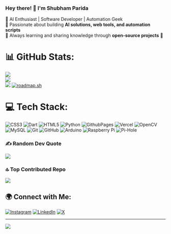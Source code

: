 ### Hey there! 👋 I'm Shubham Parida
🔹 AI Enthusiast | Software Developer | Automation Geek  
🔹 Passionate about building **AI solutions, web tools, and automation scripts**  
🔹 Always learning and sharing knowledge through **open-source projects** 🚀  

# 📊 GitHub Stats:
![](https://github-readme-stats.vercel.app/api?username=shubham-parida01&theme=vision-friendly-dark&hide_border=false&include_all_commits=true&count_private=true)<br/>
![](https://github-readme-streak-stats.herokuapp.com/?user=shubham-parida01&theme=vision-friendly-dark&hide_border=false)<br/>
![](https://github-readme-stats.vercel.app/api/top-langs/?username=shubham-parida01&theme=vision-friendly-dark&hide_border=false&include_all_commits=true&count_private=true&layout=compact)
[![roadmap.sh](https://roadmap.sh/card/wide/686e97d012fd25b76b8647ee?variant=dark)](https://roadmap.sh)

# 💻 Tech Stack:
![CSS3](https://img.shields.io/badge/css3-%231572B6.svg?style=for-the-badge&logo=css3&logoColor=white) ![Dart](https://img.shields.io/badge/dart-%230175C2.svg?style=for-the-badge&logo=dart&logoColor=white) ![HTML5](https://img.shields.io/badge/html5-%23E34F26.svg?style=for-the-badge&logo=html5&logoColor=white) ![Python](https://img.shields.io/badge/python-3670A0?style=for-the-badge&logo=python&logoColor=ffdd54) ![GithubPages](https://img.shields.io/badge/github%20pages-121013?style=for-the-badge&logo=github&logoColor=white) ![Vercel](https://img.shields.io/badge/vercel-%23000000.svg?style=for-the-badge&logo=vercel&logoColor=white) ![OpenCV](https://img.shields.io/badge/opencv-%23white.svg?style=for-the-badge&logo=opencv&logoColor=white) ![MySQL](https://img.shields.io/badge/mysql-4479A1.svg?style=for-the-badge&logo=mysql&logoColor=white) ![Git](https://img.shields.io/badge/git-%23F05033.svg?style=for-the-badge&logo=git&logoColor=white) ![GitHub](https://img.shields.io/badge/github-%23121011.svg?style=for-the-badge&logo=github&logoColor=white) ![Arduino](https://img.shields.io/badge/-Arduino-00979D?style=for-the-badge&logo=Arduino&logoColor=white) ![Raspberry Pi](https://img.shields.io/badge/-RaspberryPi-C51A4A?style=for-the-badge&logo=Raspberry-Pi) ![Pi-Hole](https://img.shields.io/badge/pihole-%2396060C.svg?style=for-the-badge&logo=pi-hole&logoColor=white)

### ✍️ Random Dev Quote
![](https://quotes-github-readme.vercel.app/api?type=horizontal&theme=radical)

### 🔝 Top Contributed Repo
![](https://github-contributor-stats.vercel.app/api?username=shubham-parida01&limit=5&theme=transparent&combine_all_yearly_contributions=true)

## 🌍 Connect with Me:
[![Instagram](https://img.shields.io/badge/Instagram-%23E4405F.svg?logo=Instagram&logoColor=white)](https://instagram.com/shubham_.parida) [![LinkedIn](https://img.shields.io/badge/LinkedIn-%230077B5.svg?logo=linkedin&logoColor=white)](https://linkedin.com/in/shubham-parida) [![X](https://img.shields.io/badge/X-black.svg?logo=X&logoColor=white)](https://x.com/ParidaShub) 

---
[![](https://visitcount.itsvg.in/api?id=shubham-parida01&icon=0&color=8)](https://visitcount.itsvg.in)

<!-- Proudly created with GPRM ( https://gprm.itsvg.in ) -->
